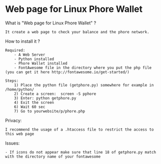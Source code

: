 # Web page for Linux Phore Wallet

What is "Web page for Linux Phore Wallet" ?

	It create a web page to check your balance and the phore network.


How to install it ?

	Required:
		- A Web Server
		- Python installed
		- Phore Wallet installed
		- FontAwesome file in the directory where you put the php file (you can get it here http://fontawesome.io/get-started/)

	Steps:
		1) Place the python file (getphore.py) somewhere for example in /home/python/
		2) Create a screen:  screen -S pphore
		3) Enter: python getphore.py
		4) Exit the screen 
		6) Wait 60 sec
		7) Go to yourwebsite/p/phore.php


Privacy:

	I recommend the usage of a .htaccess file to restrict the access to this web page 

Issues:

	- If icons do not appear make sure that line 18 of getphore.py match with the directory name of your fontawesome 


